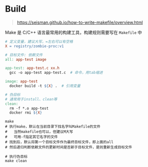 # Build

> <https://seisman.github.io/how-to-write-makefile/overview.html>

Make 是 C/C++ 语言最常用的构建工具，构建规则需要写在 `Makefile` 中

```makefile
# 定义变量，建议大写，=左右可以有空格
X = registry/zombie-proc:v1

# 目标文件: 依赖文件
all: app-test image

app-test: app-test.c xx.h
  gcc -o app-test app-test.c  # 命令，用tab缩进

image: app-test
  docker build -t ${X} .  # 引用变量

# 伪目标
# 通常用于install、clean等
clean: 
  rm -f *.o app-test
  docker rmi ${X}
```

```shell
make
# 执行make，默认在当前目录下找名字叫Makefile的文件
#   当然makefile也可以，但建议M大写
#   可用-f指定其它名字的文件
# 找到后，默认将第一个目标文件作为最终目标文件，即上面的all
# 然后递归判断依赖文件的更新时间是否新于目标文件，是则重新生成目标文件

# 执行伪目标
make clean
```
